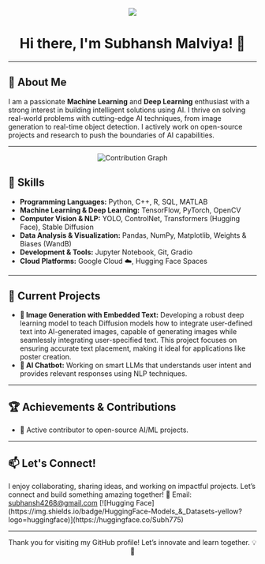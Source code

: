 <p align="center">
    <img src="https://readme-typing-svg.demolab.com/?lines=Aspiring%20Learner%20;%20AI-Researcher;DEEP%20LEARNING%20PRACTITIONER;OPEN%20SOURCE%20CONTRIBUTOR&font=Fira%20Code&align=center&width=700&height=50&color=FF7L33&vCenter=true&pause=500&size=30" />
</p>

<h1 align="center">Hi there, I'm Subhansh Malviya! 👋</h1>

---

<h2>🚀 About Me</h2>
<p>
    I am a passionate <strong>Machine Learning</strong> and <strong>Deep Learning</strong> enthusiast with a strong interest in building intelligent solutions using AI.  
    I thrive on solving real-world problems with cutting-edge AI techniques, from image generation to real-time object detection.  
    I actively work on open-source projects and research to push the boundaries of AI capabilities.
</p>

---

<p align="center">
  <img src="https://github-readme-activity-graph.vercel.app/graph?username=subh-775&theme=react-dark&hide_border=true&custom_title=Contribution%20Graph&area=true&point=false&line=31C442&area_color=21914A" alt="Contribution Graph"/>
</p>

<h2>🔧 Skills</h2>
<ul>
    <li><strong>Programming Languages:</strong> Python, C++, R, SQL, MATLAB</li>
    <li><strong>Machine Learning & Deep Learning:</strong> TensorFlow, PyTorch, OpenCV</li>
    <li><strong>Computer Vision & NLP:</strong> YOLO, ControlNet, Transformers (Hugging Face), Stable Diffusion</li>
    <li><strong>Data Analysis & Visualization:</strong> Pandas, NumPy, Matplotlib, Weights & Biases (WandB)</li>
    <li><strong>Development & Tools:</strong> Jupyter Notebook, Git, Gradio</li>
    <li><strong>Cloud Platforms:</strong> Google Cloud ☁️, Hugging Face Spaces</li>
</ul>

---

<h2>🌱 Current Projects</h2>
<ul>
    <li><strong>📸 Image Generation with Embedded Text:</strong>  
        Developing a robust deep learning model to teach Diffusion models how to integrate user-defined text into AI-generated images, capable of generating images while seamlessly integrating user-specified text. This project focuses on ensuring accurate text         
        placement, making it ideal for applications like poster creation.
    </li>
    <li><strong>🤖 AI Chatbot:</strong>  
        Working on smart LLMs that understands user intent and provides relevant responses using NLP techniques.
    </li>
</ul>

---

<h2>🏆 Achievements & Contributions</h2>
<ul>
    <li>🚀 Active contributor to open-source AI/ML projects.</li>
</ul>

---

<h2>📫 Let's Connect!</h2>
<p>
    I enjoy collaborating, sharing ideas, and working on impactful projects. Let’s connect and build something amazing together!  
    📧 Email: <a href="mailto:subhansh4268@gmail.com">subhansh4268@gmail.com</a>
    [![Hugging Face](https://img.shields.io/badge/HuggingFace-Models_&_Datasets-yellow?logo=huggingface)](https://huggingface.co/Subh775)
</p>


---

<p align="center">Thank you for visiting my GitHub profile! Let’s innovate and learn together. 💡🚀</p>
